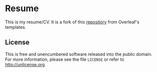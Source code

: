 # Resume 
This is my resume/CV. It is a fork of this [repository](https://www.overleaf.com/latex/templates/simple-resume-slash-cv-using-xelatex/krmnngbcwtqn) from Overleaf's templates. 

<!-- simple-resume-cv -->
<!-- ================ -->
<!---->
<!-- Template for a simple resume or curriculum vitae (CV), in XeLaTeX. -->
<!---->
<!-- **Compiled sample document:**<br> -->
<!-- [CV.pdf](https://raw.githubusercontent.com/zachscrivena/simple-resume-cv/master/CV.pdf) -->
<!---->
<!-- **Sample pages (click to enlarge):** -->
<!---->
<!-- <img height="500" src="https://raw.githubusercontent.com/zachscrivena/simple-resume-cv/master/Miscellaneous/CV-01.png" alt="CV-01"> -->
<!-- <img height="500" src="https://raw.githubusercontent.com/zachscrivena/simple-resume-cv/master/Miscellaneous/CV-02.png" alt="CV-02"> -->
<!-- <img height="500" src="https://raw.githubusercontent.com/zachscrivena/simple-resume-cv/master/Miscellaneous/CV-03.png" alt="CV-03"> -->
<!---->
<!-- ## Main Features -->
<!---->
<!-- - Simple template that can be further customized or extended. -->
<!-- - Template document contains numerous examples. -->
<!-- - Direct support for TrueType (TTF) and OpenType (OTF) fonts. -->
<!-- - Direct support for multilingual Unicode characters, with the appropriate fonts. -->
<!-- - Hyperlinks can be included in generated PDF. -->
<!---->
<!-- ## Overview -->
<!---->
<!-- The main XeLaTeX source file is `CV.tex`; the compiled document is `CV.pdf`. -->
<!---->
<!-- Instructions for compiling the document (TeX &rarr;(XeLaTeX)&rarr; PDF): -->
<!---->
<!-- - **Method 1:** Use `latexmk` for fully automated document generation: -->
<!-- 	- `latexmk -xelatex "CV.tex"` -->
<!-- 	(add the `-pvc` switch to automatically recompile on changes) -->
<!---->
<!-- - **Method 2:** Use `XeLaTeX` directly: -->
<!-- 	- `xelatex "CV.tex"` -->
<!-- 	(run multiple times to resolve cross-references if needed) -->
<!---->
## License

This is free and unencumbered software released into the public domain.
For more information, please see the file `LICENSE` or refer to <http://unlicense.org>.

<!-- ## Recent Changes -->
<!---->
<!-- - Release v3.0 -->
<!-- 	- Provides better support for other packages (e.g., biblatex) by removing the use of the longtable package for layout. -->
<!-- 	- Note that this release introduces breaking changes; documents created using earlier releases of this template will need some minor changes to compile successfully. -->
